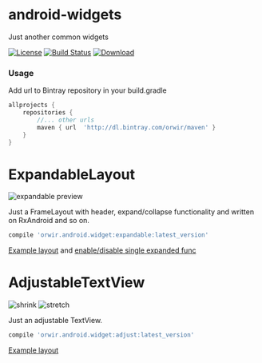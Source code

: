# android-widgets

Just another common widgets

[![License](https://raw.githubusercontent.com/novoda/novoda/master/assets/btn_apache_lisence.png)](LICENSE.txt)
[![Build Status](https://travis-ci.org/orwir/android-widgets.svg?branch=master)](https://travis-ci.org/orwir/android-widgets)
[![Download](https://api.bintray.com/packages/orwir/maven/android-widgets/images/download.svg) ](https://bintray.com/orwir/maven/android-widgets/_latestVersion)

### Usage

Add url to Bintray repository in your build.gradle
```groovy
allprojects {
    repositories {
        //... other urls
        maven { url  'http://dl.bintray.com/orwir/maven' }
    }
}
```


# ExpandableLayout
![expandable preview](https://gifyu.com/images/expandable_layout.gif)

Just a FrameLayout with header, expand/collapse functionality and written on RxAndroid and so on.
```groovy
compile 'orwir.android.widget:expandable:latest_version'
```
[Example layout](https://github.com/orwir/android-widgets/blob/master/app/src/main/res/layout/activity_expandable_layout.xml) and 
[enable/disable single expanded func](https://github.com/orwir/android-widgets/blob/master/app/src/main/java/orwir/widget/example/ExpandableLayoutActivity.java#L48)

# AdjustableTextView

![shrink](https://i.snag.gy/zThBqw.jpg)
![stretch](https://i.snag.gy/gREy4v.jpg)

Just an adjustable TextView.
```groovy
compile 'orwir.android.widget:adjust:latest_version'
```

[Example layout](https://github.com/orwir/android-widgets/blob/master/app/src/main/res/layout/activity_adjustable_text.xml#L39)
